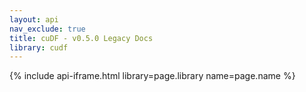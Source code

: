 ```yaml
---
layout: api
nav_exclude: true
title: cuDF - v0.5.0 Legacy Docs
library: cudf
---
```


{% include api-iframe.html library=page.library name=page.name %}